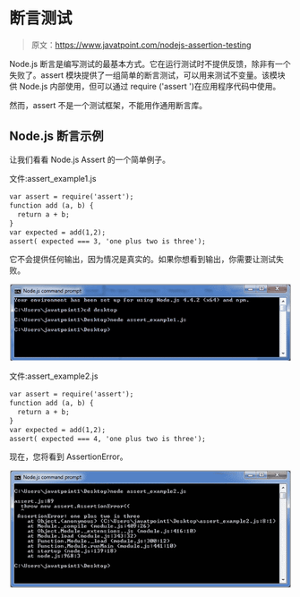 # 断言测试

> 原文：<https://www.javatpoint.com/nodejs-assertion-testing>

Node.js 断言是编写测试的最基本方式。它在运行测试时不提供反馈，除非有一个失败了。assert 模块提供了一组简单的断言测试，可以用来测试不变量。该模块供 Node.js 内部使用，但可以通过 require ('assert ')在应用程序代码中使用。

然而，assert 不是一个测试框架，不能用作通用断言库。

## Node.js 断言示例

让我们看看 Node.js Assert 的一个简单例子。

文件:assert_example1.js

```
var assert = require('assert');
function add (a, b) {
  return a + b;
}
var expected = add(1,2);
assert( expected === 3, 'one plus two is three');

```

它不会提供任何输出，因为情况是真实的。如果你想看到输出，你需要让测试失败。

![Node.js assert example 1](img/a8e841f205db4495de5438e70e5fddc6.png)

文件:assert_example2.js

```
var assert = require('assert');
function add (a, b) {
  return a + b;
}
var expected = add(1,2);
assert( expected === 4, 'one plus two is three');

```

现在，您将看到 AssertionError。

![Node.js assert example 2](img/0e845e6dc5debcf44f8ddb070bd9ed54.png)